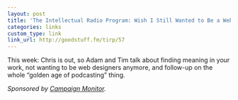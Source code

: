 ```yaml
---
layout: post
title: 'The Intellectual Radio Program: Wish I Still Wanted to Be a Web Designer'
categories: links
custom_type: link
link_url: http://goodstuff.fm/tirp/57
---
```

This week: Chris is out, so Adam and Tim talk about finding meaning in your work, not wanting to be web designers anymore, and follow-up on the whole “golden age of podcasting” thing.

*Sponsored by [Campaign Monitor](http://www.campaignmonitor.com/).*